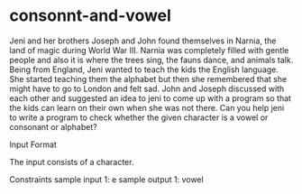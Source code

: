 # consonnt-and-vowel

Jeni and her brothers Joseph and John found themselves in Narnia, the land of magic during World War III. Narnia was completely filled with gentle people and also it is where the trees sing, the fauns dance, and animals talk. Being from England, Jeni wanted to teach the kids the English language. She started teaching them the alphabet but then she remembered that she might have to go to London and felt sad. John and Joseph discussed with each other and suggested an idea to jeni to come up with a program so that the kids can learn on their own when she was not there. Can you help jeni to write a program to check whether the given character is a vowel or consonant or alphabet?

Input Format

The input consists of a character.

Constraints
sample input 1:
e
sample output 1:
vowel
